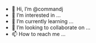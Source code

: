 - 👋 Hi, I’m @commandj
- 👀 I’m interested in ...
- 🌱 I’m currently learning ...
- 💞️ I’m looking to collaborate on ...
- 📫 How to reach me ...

<!---
commandj/commandj is a ✨ special ✨ repository because its `README.md` (this file) appears on your GitHub profile.
You can click the Preview link to take a look at your changes.
--->
